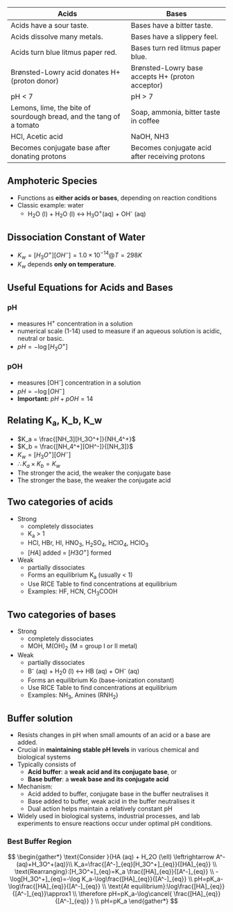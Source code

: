 | Acids                                                               | Bases                                            |
| ------------------------------------------------------------------- | ------------------------------------------------ |
| Acids have a sour taste.                                            | Bases have a bitter taste.                       |
| Acids dissolve many metals.                                         | Bases have a slippery feel.                      |
| Acids turn blue litmus paper red.                                   | Bases turn red litmus paper blue.                |
| Brønsted-Lowry acid donates H+ (proton donor)                       | Brønsted-Lowry base accepts H+ (proton acceptor) |
| pH < 7                                                              | pH > 7                                           |
| Lemons, lime, the bite of sourdough bread, and the tang of a tomato | Soap, ammonia, bitter taste in coffee            |
| HCI, Acetic acid                                                    | NaOH, NH3                                        |
| Becomes conjugate base after donating protons                       | Becomes conjugate acid after receiving protons   |

## Amphoteric Species
- Functions as **either acids or bases**, depending on reaction conditions
- Classic example: water
	- H<sub>2</sub>O (l) + H<sub>2</sub>O (l) ↔︎ H<sub>3</sub>O<sup>+</sup>(aq) + OH<sup>-</sup> (aq)
## Dissociation Constant of Water
- $K_w = [H_3O^+][OH^-]=1.0 \times 10^{-14} @ T = 298K$
- $K_w$ depends **only on temperature**.
## Useful Equations for Acids and Bases
### pH
- measures H<sup>+</sup> concentration in a solution
- numerical scale (1-14) used to measure if an aqueous solution is acidic, neutral or basic.
- $pH=-\log[H_3O^+]$
### pOH
- measures [OH<sup>-</sup>] concentration in a solution
- $pH=-\log[OH^-]$
- **Important:** $pH+pOH = 14$
## Relating K<sub>a</sub>, K_b, K_w
- $K_a = \frac{[NH_3][H_3O^+]}{NH_4^+}$
- $K_b = \frac{[NH_4^+][OH^-]}{[NH_3]}$
- $K_w =[H_3O^+][OH^-]$ 
- $\therefore K_a \times K_b = K_w$
- The stronger the acid, the weaker the conjugate base
- The stronger the base, the weaker the conjugate acid
## Two categories of acids
- Strong 
	- completely dissociates
	- K<sub>a</sub> > 1
	- HCl, HBr, HI, HNO<sub>3</sub>, H<sub>2</sub>SO<sub>4</sub>, HClО<sub>4</sub>, HClO<sub>3</sub>
	- $[HA]$ added = $[H3O^+]$ formed
- Weak 
	- partially dissociates
	- Forms an equilibrium K<sub>a</sub> (usually < 1)
	- Use RICE Table to find concentrations at equilibrium
	- Examples: HF, HCN, CH<sub>3</sub>COOH
## Two categories of bases
- Strong 
	- completely dissociates
	- MOH, M(OH)<sub>2</sub> (M = group I or II metal)
- Weak 
	- partially dissociates
	- B<sup>-</sup> (aq) + H<sub>2</sub>0 (l) ↔︎ HB (aq) + OH<sup>-</sup> (aq)
	- Forms an equilibrium Ko (base-ionization constant)
	- Use RICE Table to find concentrations at equilibrium
	- Examples: NH<sub>3</sub>, Amines (RNH<sub>2</sub>)
## Buffer solution
- Resists changes in pH when small amounts of an acid or a base are added.
- Crucial in **maintaining stable pH levels** in various chemical and biological systems
- Typically consists of
	- **Acid buffer**: a **weak acid and its conjugate base**, or
	- **Base buffer**: a **weak base and its conjugate acid**
- Mechanism:
	- Acid added to buffer, conjugate base in the buffer neutralises it
	- Base added to buffer, weak acid in the buffer neutralises it
	- Dual action helps maintain a relatively constant pH
- Widely used in biological systems, industrial processes, and lab experiments to ensure reactions occur under optimal pH conditions.
### Best Buffer Region
$$
\begin{gather*}
\text{Consider }{HA (aq) + H_2O (\ell) \leftrightarrow A^-(aq)+H_3O^+(aq)}\\
K_a=\frac{[A^-]_{eq}[H_3O^+]_{eq}}{[HA]_{eq}} \\
\text{Rearranging}:[H_3O^+]_{eq}=K_a \frac{[HA]_{eq}}{[A^-]_{eq}} \\
-\log[H_3O^+]_{eq}=-\log K_a-\log\frac{[HA]_{eq}}{[A^-]_{eq}} \\
pH=pK_a-\log\frac{[HA]_{eq}}{[A^-]_{eq}} \\
\text{At equilibrium}:\log\frac{[HA]_{eq}}{[A^-]_{eq}}\approx1 \\
\therefore pH=pK_a-\log\cancel{ \frac{[HA]_{eq}}{[A^-]_{eq}} } \\
pH=pK_a
\end{gather*}
$$